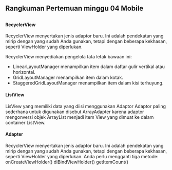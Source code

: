 <h2>Rangkuman Pertemuan minggu 04 Mobile<h2>    
<h4>RecyclerView</h4>
  
  RecyclerView menyertakan jenis adaptor baru. Ini adalah pendekatan yang mirip dengan yang sudah Anda gunakan,
  tetapi dengan beberapa kekhasan, seperti ViewHolder yang diperlukan.
  
RecyclerView menyediakan pengelola tata letak bawaan ini:
- LinearLayoutManager menampilkan item dalam daftar gulir vertikal atau horizontal.
- GridLayoutManager menampilkan item dalam kotak.
- StaggeredGridLayoutManager menampilkan item dalam kisi terhuyung.
  
 <h4>ListView</h4>
  
  LisView yang memiliki data yang diisi menggunakan Adaptor
Adaptor paling sederhana untuk digunakan disebut ArrayAdapter karena adaptor mengonversi objek ArrayList menjadi item View yang dimuat ke dalam container ListView.
  
<h4>Adapter</h4>
  RecyclerView menyertakan jenis adaptor baru. Ini adalah pendekatan yang mirip dengan yang sudah Anda gunakan, tetapi dengan beberapa kekhasan, seperti ViewHolder yang diperlukan.
Anda perlu mengganti tiga metode:
onCreateViewHolder()
diBindViewHolder()
getItemCount()
  
